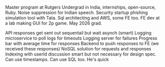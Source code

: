 Master program at Rutgers
Undergrad in India, internships, open-source, Ruby. Noise suppression for Indian speech. Security startup phishing simulation tool with Tata. Sql architecting and AWS, some FE too. FE dev at a lab making GUI for 2p game. May 2026 grad.

API responses get sent out sequentail but wait asynch (smart)
Logging microservice to poll logs for timeouts
Logging server for failures
Progress bar with average time for responses
Backend to push responses to FE (we received these responses)
NoSQL solution for requests and responses
Indexing with userId discussion smart but not necessary for design spec. Can use timestamps. Can use SQL too. He's quick

